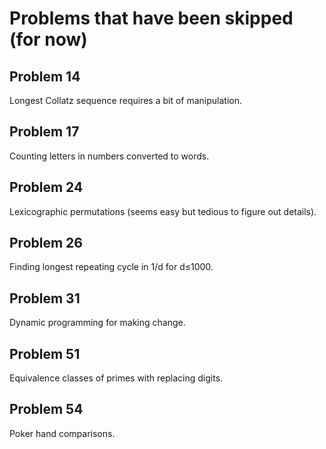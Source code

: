 # Problems that have been skipped (for now)

## Problem 14

Longest Collatz sequence requires a bit of manipulation.

## Problem 17

Counting letters in numbers converted to words.

## Problem 24

Lexicographic permutations (seems easy but tedious to figure out details).

## Problem 26

Finding longest repeating cycle in 1/d for d≤1000.

## Problem 31

Dynamic programming for making change.

## Problem 51

Equivalence classes of primes with replacing digits.

## Problem 54

Poker hand comparisons.
